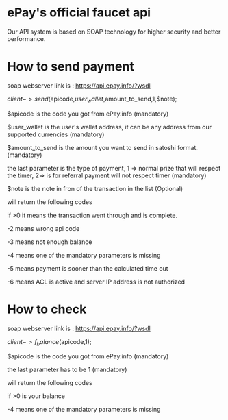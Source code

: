 # ePay's official faucet api

Our API system is based on SOAP technology for higher security and better performance.

# How to send payment

soap webserver link is : https://api.epay.info/?wsdl

$client->send($apicode,$user_wallet,$amount_to_send,1,$note);

$apicode is the code you got from ePay.info (mandatory)

$user_wallet is the user's wallet address, it can be any address from our supported currencies (mandatory)

$amount_to_send is the amount you want to send in satoshi format. (mandatory)

the last parameter is the type of payment, 1 => normal prize that will respect the timer, 2=> is for referral payment will not respect timer (mandatory)

$note is the note in fron of the transaction in the list (Optional)

will return the following codes

if >0 it means the transaction went through and is complete.

-2 means wrong api code

-3 means not enough balance

-4 means one of the mandatory parameters is missing

-5 means payment is sooner than the calculated time out

-6 means ACL is active and server IP address is not authorized


# How to check 

soap webserver link is : https://api.epay.info/?wsdl

$client->f_balance($apicode,1);

$apicode is the code you got from ePay.info (mandatory)

the last parameter has to be 1  (mandatory)

will return the following codes

if >0 is your balance

-4 means one of the mandatory parameters is missing
